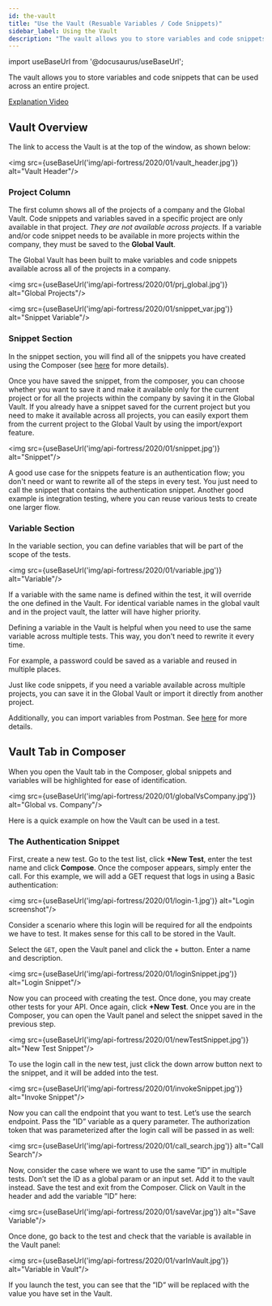 ```yaml
---
id: the-vault
title: "Use the Vault (Resuable Variables / Code Snippets)"
sidebar_label: Using the Vault
description: "The vault allows you to store variables and code snippets that can be used across an entire project."
---
```


import useBaseUrl from '@docusaurus/useBaseUrl';

The vault allows you to store variables and code snippets that can be used across an entire project.

[Explanation Video](https://www.youtube.com/watch?v=cBNMi30Fj9Q)

## Vault Overview

The link to access the Vault is at the top of the window, as shown below:

 <img src={useBaseUrl('img/api-fortress/2020/01/vault_header.jpg')} alt="Vault Header"/>

### Project Column

The first column shows all of the projects of a company and the Global Vault. Code snippets and variables saved in a specific project are only available in that project. _They are not available across projects._ If a variable and/or code snippet needs to be available in more projects within the company, they must be saved to the **Global Vault**. 

The Global Vault has been built to make variables and code snippets available across all of the projects in a company.

 <img src={useBaseUrl('img/api-fortress/2020/01/prj_global.jpg')} alt="Global Projects"/>


 <img src={useBaseUrl('img/api-fortress/2020/01/snippet_var.jpg')} alt="Snippet Variable"/>

### Snippet Section

In the snippet section, you will find all of the snippets you have created using the Composer (see [here](https://apifortress.com/doc/composer-snippets/) for more details). 

Once you have saved the snippet, from the composer, you can choose whether you want to save it and make it available only for the current project or for all the projects within the company by saving it in the Global Vault. If you already have a snippet saved for the current project but you need to make it available across all projects, you can easily export them from the current project to the Global Vault by using the import/export feature. 

<img src={useBaseUrl('img/api-fortress/2020/01/snippet.jpg')} alt="Snippet"/>

A good use case for the snippets feature is an authentication flow; you don't need or want to rewrite all of the steps in every test. You just need to call the snippet that contains the authentication snippet. Another good example is integration testing, where you can reuse various tests to create one larger flow.

### Variable Section

In the variable section, you can define variables that will be part of the scope of the tests.

<img src={useBaseUrl('img/api-fortress/2020/01/variable.jpg')} alt="Variable"/>


If a variable with the same name is defined within the test, it will override the one defined in the Vault. For identical variable names in the global vault and in the project vault, the latter will have higher priority.

Defining a variable in the Vault is helpful when you need to use the same variable across multiple tests. This way, you don't need to rewrite it every time. 

For example, a password could be saved as a variable and reused in multiple places.

Just like code snippets, if you need a variable available across multiple projects, you can save it in the Global Vault or import it directly from another project.

Additionally, you can import variables from Postman. See [here](https://apifortress.com/doc/importing-postman-collections/) for more details.

## Vault Tab in Composer

When you open the Vault tab in the Composer, global snippets and variables will be highlighted for ease of identification.

 <img src={useBaseUrl('img/api-fortress/2020/01/globalVsCompany.jpg')} alt="Global vs. Company"/>

Here is a quick example on how the Vault can be used in a test.

### The Authentication Snippet

First, create a new test. Go to the test list, click **+New Test**, enter the test name and click **Compose**. Once the composer appears, simply enter the call. For this example, we will add a GET request that logs in using a Basic authentication:

<img src={useBaseUrl('img/api-fortress/2020/01/login-1.jpg')} alt="Login screenshot"/>

Consider a scenario where this login will be required for all the endpoints we have to test. It makes sense for this call to be stored in the Vault.

Select the `GET`, open the Vault panel and click the + button. Enter a name and description.

<img src={useBaseUrl('img/api-fortress/2020/01/loginSnippet.jpg')} alt="Login Snippet"/>

Now you can proceed with creating the test. Once done, you may create other tests for your API. Once again, click **+New Test**. Once you are in the Composer, you can open the Vault panel and select the snippet saved in the previous step.

<img src={useBaseUrl('img/api-fortress/2020/01/newTestSnippet.jpg')} alt="New Test Snippet"/>

To use the login call in the new test, just click the down arrow button next to the snippet, and it will be added into the test.

<img src={useBaseUrl('img/api-fortress/2020/01/invokeSnippet.jpg')} alt="Invoke Snippet"/>

Now you can call the endpoint that you want to test. Let’s use the search endpoint. Pass the ”ID” variable as a query parameter. The authorization token that was parameterized after the login call will be passed in as well:

<img src={useBaseUrl('img/api-fortress/2020/01/call_search.jpg')} alt="Call Search"/>

Now, consider the case where we want to use the same ”ID” in multiple tests. Don’t set the ID as a global param or an input set. Add it to the vault instead. Save the test and exit from the Composer. Click on Vault in the header and add the variable ”ID” here:

<img src={useBaseUrl('img/api-fortress/2020/01/saveVar.jpg')} alt="Save Variable"/>

Once done, go back to the test and check that the variable is available in the Vault panel:

<img src={useBaseUrl('img/api-fortress/2020/01/varInVault.jpg')} alt="Variable in Vault"/>

If you launch the test, you can see that the ”ID” will be replaced with the value you have set in the Vault.